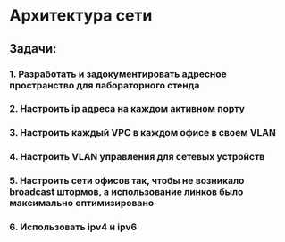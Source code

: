 
# Архитектура сети 

## Задачи:
### 1. Разработать и задокументировать адресное пространство для лабораторного стенда
### 2. Настроить ip адреса на каждом активном порту
### 3. Настроить каждый VPC в каждом офисе в своем VLAN
### 4. Настроить VLAN управления для сетевых устройств
### 5. Настроить сети офисов так, чтобы не возникало broadcast штормов, а использование линков было максимально оптимизировано
### 6. Использовать ipv4 и ipv6


